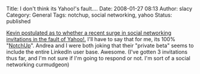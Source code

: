 Title: I don't think its Yahoo!'s fault....
Date: 2008-01-27 08:13
Author: slacy
Category: General
Tags: notchup, social networking, yahoo
Status: published

[Kevin postulated as to whether a recent surge in social networking
invitations in the fault of Yahoo!.](http://fury.com/article/2254.php)
I'll have to say that for me, its 100% "[NotchUp](http://notchup.com)".
Andrea and I were both joking that their "private beta" seems to include
the entire LinkedIn user base. Awesome. (I've gotten 3 invitations thus
far, and I'm not sure if I'm going to respond or not. I'm sort of a
social networking curmudgeon)
